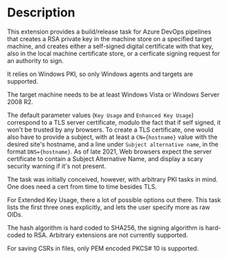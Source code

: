 # Description

This extension provides a build/release task for Azure DevOps pipelines
that creates a RSA private key in the machine store on a
specified target machine, and creates either a self-signed digital certificate
with that key, also in the local machine certificate store, or a cerficate signing
request for an authority to sign.

It relies on Windows PKI, so only Windows agents and targets are supported.

The target machine needs to be at least Windows Vista or Windows Server 2008 R2.

The default parameter values (`Key Usage` and `Enhanced Key Usage`) correspond to
a TLS server certificate, modulo the fact that if self signed, it won't be trusted by any browsers.
To create a TLS certificate, one would also have to provide a subject,
with at least a `CN={hostname}` value with the desired site's hostname, and a line
under `Subject alternative name`, in the format `DNS={hostname}`. As of late 2021, Web browsers
expect the server certificate to contain a Subject Alternative Name, and display
a scary security warning if it's not present.

The task was initially conceived, however, with arbitrary PKI tasks in mind. One does need a cert
from time to time besides TLS.

For Extended Key Usage, there a lot of possible options out there. This task lists the first three ones explicitly,
and lets the user specify more as raw OIDs.

The hash algorithm is hard coded to SHA256, the signing algorithm is hard-coded to RSA.
Arbitrary extensions are not currently supported.

For saving CSRs in files, only PEM encoded PKCS# 10 is supported.
